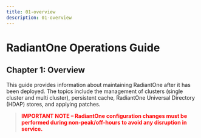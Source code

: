 ```yaml
---
title: 01-overview
description: 01-overview
---
```

         
# RadiantOne Operations Guide

## Chapter 1: Overview

This guide provides information about maintaining RadiantOne after it has been deployed. The
topics include the management of clusters (single cluster and multi cluster), persistent cache,
RadiantOne Universal Directory (HDAP) stores, and applying patches.

><span style="color:red">**IMPORTANT NOTE – RadiantOne configuration changes must be performed during
non-peak/off-hours to avoid any disruption in service.**

